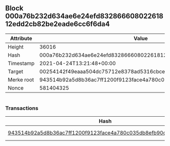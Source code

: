 ## Block 000a76b232d634ae6e24efd83286660802261812edd2cb82be2eade6cc6f6da4

Attribute | Value
--- | ---
Height | 36016
Hash | 000a76b232d634ae6e24efd83286660802261812edd2cb82be2eade6cc6f6da4
Timestamp | 2021-04-24T13:21:48+00:00
Target | 00254142f49eaaa504dc75712e8378ad5316cbcead634704b3734b6271167cc4
Merke root | 943514b92a5d8b36ac7ff1200f9123face4a780c035db8efb90cea5e1f03932a
Nonce | 581404325

```

```

### Transactions

Hash | Amount
--- | ---
[943514b92a5d8b36ac7ff1200f9123face4a780c035db8efb90cea5e1f03932a](943514b92a5d8b36ac7ff1200f9123face4a780c035db8efb90cea5e1f03932a.md) | 10.00000000 SKEPTI 
